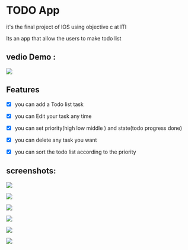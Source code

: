 # TODO App
it's the final project of IOS using objective c  at ITI

Its an app that allow the users to make todo list 


## vedio Demo : 



<img src="https://github.com/Ayman-Naim/Todo-List/blob/main/screen/DEMO.gif">


## Features
 - [x] you can add a Todo list task 
 - [x] you can Edit your task any time 
 - [x] you can set priority(high low middle ) and state(todo progress done)
 - [x] you can delete any task you want
 - [x] you can sort the todo list according to the priority



## screenshots:


![](screen/0.png)

![](screen/1.png)


![](screen/2.png)


![](screen/3.png)


![](screen/4.png)


![](screen/5.png)


